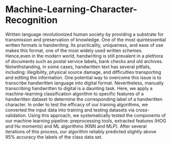 # Machine-Learning-Character-Recognition

Written language revolutionized human society by providing a substrate for transmission and preservation of knowledge. One of the most quintessential written formats is
handwriting. Its practicality, uniqueness, and ease of use makes this format, one of the most widely used written schemes. Hence,even in the modern world, handwriting is still prevalent in a plethora of documents such as postal service labels, bank checks and old archives. Notwithstanding, in some cases, handwritten text has several pitfalls, including: illegibility, physical source damage, and difficulties transporting and editing the information. One potential way to overcome this issue is to transcribe handwritten language into digital format. Nevertheless, manually transcribing handwritten to digital is a daunting task. Here, we apply a machine-learning classification algorithm to specific features of a handwritten dataset to determine the corresponding label of a handwritten character. In order to test the efficacy of our training algorithms, we converted the input data into training and testing datasets via cross-validation. Using this approach, we systematically tested the components of our machine learning pipeline: preprocessing tools, extracted features (HOG and Hu moments) and ML algorithms (KNN and MLP). After several iterations of this process, our algorithm reliably predicted slightly above 95% accuracy the labels of the class data set. 
